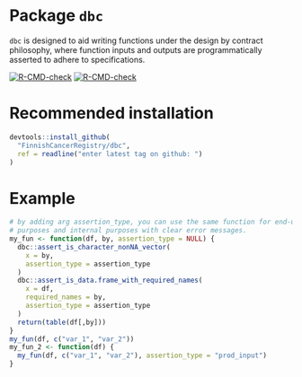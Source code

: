 
<!-- generated by R package codedoc; do not modify! -->

# Package `dbc`


`dbc` is designed to aid writing functions under the design by contract
philosophy, where function inputs and outputs are programmatically
asserted to adhere to specifications.

<!-- badges: start -->
[![R-CMD-check](https://github.com/WetRobot/dbc/actions/workflows/R-CMD-check.yaml/badge.svg)](https://github.com/WetRobot/dbc/actions/workflows/R-CMD-check.yaml)
[![R-CMD-check](https://github.com/FinnishCancerRegistry/dbc/actions/workflows/R-CMD-check.yaml/badge.svg)](https://github.com/FinnishCancerRegistry/dbc/actions/workflows/R-CMD-check.yaml)
<!-- badges: end -->

# Recommended installation

```r
devtools::install_github(
  "FinnishCancerRegistry/dbc",
  ref = readline("enter latest tag on github: ")
)
```

# Example
```r
# by adding arg assertion_type, you can use the same function for end-user
# purposes and internal purposes with clear error messages.
my_fun <- function(df, by, assertion_type = NULL) {
  dbc::assert_is_character_nonNA_vector(
    x = by,
    assertion_type = assertion_type
  )
  dbc::assert_is_data.frame_with_required_names(
    x = df,
    required_names = by,
    assertion_type = assertion_type
  )
  return(table(df[,by]))
}
my_fun(df, c("var_1", "var_2"))
my_fun_2 <- function(df) {
  my_fun(df, c("var_1", "var_2"), assertion_type = "prod_input")
}
```



